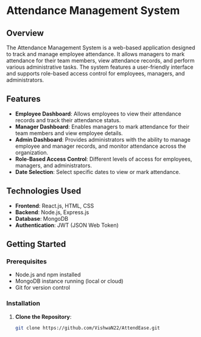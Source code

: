 # Attendance Management System

## Overview

The Attendance Management System is a web-based application designed to track and manage employee attendance. It allows managers to mark attendance for their team members, view attendance records, and perform various administrative tasks. The system features a user-friendly interface and supports role-based access control for employees, managers, and administrators.

## Features

- **Employee Dashboard**: Allows employees to view their attendance records and track their attendance status.
- **Manager Dashboard**: Enables managers to mark attendance for their team members and view employee details.
- **Admin Dashboard**: Provides administrators with the ability to manage employee and manager records, and monitor attendance across the organization.
- **Role-Based Access Control**: Different levels of access for employees, managers, and administrators.
- **Date Selection**: Select specific dates to view or mark attendance.

## Technologies Used

- **Frontend**: React.js, HTML, CSS
- **Backend**: Node.js, Express.js
- **Database**: MongoDB
- **Authentication**: JWT (JSON Web Token)


## Getting Started

### Prerequisites

- Node.js and npm installed
- MongoDB instance running (local or cloud)
- Git for version control

### Installation

1. **Clone the Repository**:

   ```bash
   git clone https://github.com/VishwaN22/AttendEase.git

